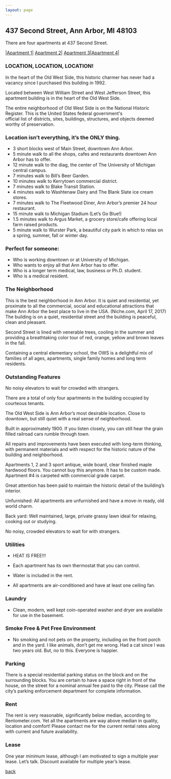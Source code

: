```yaml
---
layout: page
---
```


## 437 Second Street, Ann Arbor, MI  48103
There are four apartments at 437 Second Street.

|[Apartment 1](/properties/437secondapt1)| [Apartment 2](/properties/437secondapt2)| [Apartment 3](/properties/437secondapt3)|[Apartment 4](/properties/437secondapt4)|

### LOCATION, LOCATION, LOCATION!

In the heart of the Old West Side, this historic charmer has never had a vacancy since I purchased this building in 1992.

Located between West William Street and West Jefferson Street, this apartment building is in the heart of the Old West Side.

The entire neighborhood of Old West Side is on the National Historic Register. This is the United States federal government's official list of districts, sites, buildings, structures, and objects deemed worthy of preservation.

### Location isn’t everything, it’s the ONLY thing.

* 3 short blocks west of Main Street, downtown Ann Arbor.
* 5 minute walk to all the shops, cafes and restaurants downtown Ann Arbor has to offer.
* 12 minute walk to the diag, the center of The University of Michigan central campus. 
* 7 minutes walk to Bill’s Beer Garden.
* 10 minutes walk to Kerrytown commercial district.
* 7 minutes walk to Blake Transit Station.
* 4 minutes walk to Washtenaw Dairy and The Blank Slate ice cream stores.
* 7 minutes walk to The Fleetwood Diner, Ann Arbor’s premier 24 hour restaurant.
* 15 minute walk to Michigan Stadium (Let’s Go Blue!)
* 1.5 minutes walk to Argus Market, a grocery store/cafe offering local farm raised products.
* 5 minute walk to Wurster Park, a beautiful city park in which to relax on a spring, summer, fall or winter day.

### Perfect for someone:
* Who is working downtown or at University of Michigan.
* Who wants to enjoy all that Ann Arbor has to offer. 
* Who is a longer term medical, law, business or Ph.D. student.
* Who is a medical resident.

### The Neighborhood

This is the best neighborhood in Ann Arbor.  It is quiet and
residential, yet proximate to all the commercial, social and
educational attractions that make Ann Arbor the best place to live
in the USA.  (Niche.com, April 17, 2017) The building is on a
quiet, residential street and the building is peaceful, clean and
pleasant.

Second Street is lined with venerable trees, cooling in the summer
and providing a breathtaking color tour of red, orange, yellow and
brown leaves in the fall.

Containing a central elementary school, the OWS is a delightful mix
of families of all ages, apartments, single family homes and long
term residents.


### Outstanding Features

No noisy elevators to wait for crowded with strangers.

There are a total of only four apartments in the building occupied by courteous tenants.

The Old West Side is Ann Arbor’s most desirable location.  Close to downtown, but still quiet with a real sense of neighborhood.

Built in approximately 1900. If you listen closely, you can still hear the grain filled railroad cars rumble through town.

All repairs and improvements have been executed with long-term thinking, with permanent materials and with respect for the historic nature of the building and neighborhood.

Apartments 1, 2 and 3 sport antique, wide board, clear finished maple hardwood floors. You cannot buy this anymore.  It has to be custom made.  Apartment #4 is carpeted with commercial grade carpet.

Great attention has been paid to maintain the historic detail of the building’s interior.

Unfurnished: All apartments are unfurnished and have a move-in ready, old world charm.

Back yard: Well maintained, large, private grassy lawn ideal for relaxing, cooking out or studying.

No noisy, crowded elevators to wait for with strangers.


### Utilities

* HEAT IS FREE!!!

* Each apartment has its own thermostat that you can control.

* Water is included in the rent.

* All apartments are air-conditioned and have at least one ceiling fan.


### Laundry 

* Clean, modern, well kept coin-operated washer and dryer are available for use in the basement.

### Smoke Free & Pet Free Environment 

* No smoking and not pets on the property, including on the front porch and in the yard.  I like animals, don’t get me wrong.  Had a cat since I was two years old.  But, no to this.  Everyone is happier.

### Parking

There is a special residential parking status on the block and on the surrounding blocks. You are certain to have a space right in front of the house, on the street for a nominal annual fee paid to the city.  Please call the city’s parking enforcement department for complete information.

### Rent

The rent is very reasonable, significantly below median, according to Rentometer.com.  Yet all the apartments are way above median in quality, location and comfort!  Please contact me for the current rental rates along with current and future availability.

### Lease

One year minimum lease, although I am motivated to sign a multiple year lease. Let’s talk.  Discount available for multiple year’s lease.



[back](/)
